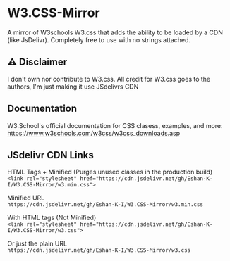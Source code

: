 # W3.CSS-Mirror
A mirror of W3schools W3.css that adds the ability to be loaded by a CDN (like JsDelivr). Completely free to use with no strings attached.

## ⚠️ Disclaimer
I don't own nor contribute to W3.css. All credit for W3.css goes to the authors, I'm just making it use JSdelivrs CDN

## Documentation
W3.School's official documentation for CSS clasess, examples, and more:
<br>
https://www.w3schools.com/w3css/w3css_downloads.asp

## JSdelivr CDN Links
HTML Tags + Minified (Purges unused classes in the production build)
<br>
```<link rel="stylesheet" href="https://cdn.jsdelivr.net/gh/Eshan-K-I/W3.CSS-Mirror/w3.min.css">```

Minified URL
<br>
```https://cdn.jsdelivr.net/gh/Eshan-K-I/W3.CSS-Mirror/w3.min.css```


With HTML tags (Not Minified)
<br>
```<link rel="stylesheet" href="https://cdn.jsdelivr.net/gh/Eshan-K-I/W3.CSS-Mirror/w3.css">```

Or just the plain URL
<br>
```https://cdn.jsdelivr.net/gh/Eshan-K-I/W3.CSS-Mirror/w3.css```
